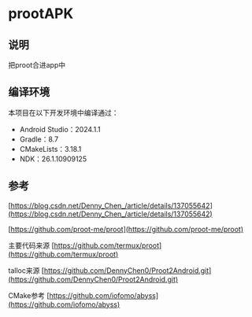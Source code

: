 # prootAPK

## 说明
把proot合进app中

## 编译环境
本项目在以下开发环境中编译通过：

-   Android Studio：2024.1.1
-   Gradle：8.7
-   CMakeLists：3.18.1
-   NDK：26.1.10909125

## 参考
[https://blog.csdn.net/Denny_Chen_/article/details/137055642](https://blog.csdn.net/Denny_Chen_/article/details/137055642)

[https://github.com/proot-me/proot](https://github.com/proot-me/proot)

主要代码来源
[https://github.com/termux/proot](https://github.com/termux/proot)

talloc来源
[https://github.com/DennyChen0/Proot2Android.git](https://github.com/DennyChen0/Proot2Android.git)

CMake参考
[https://github.com/iofomo/abyss](https://github.com/iofomo/abyss)
